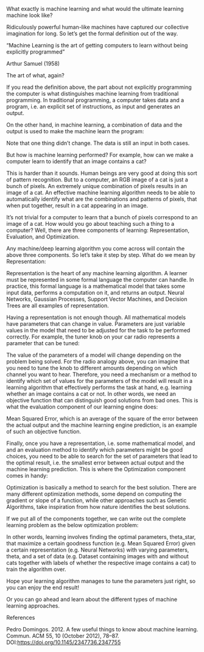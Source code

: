 What exactly is machine learning and what would the ultimate learning machine look like?

Ridiculously powerful human-like machines have captured our collective imagination for long. 
So let’s get the formal definition out of the way.

“Machine Learning is the art of getting computers to learn without being explicitly programmed”

Arthur Samuel (1958)

The art of what, again?

If you read the definition above, the part about not explicitly programming the computer is what distinguishes machine learning from traditional programming. In traditional programming, a computer takes data and a program, i.e. an explicit set of instructions, as input and generates an output.

On the other hand, in machine learning, a combination of data and the output is used to make the machine learn the program:

Note that one thing didn’t change. The data is still an input in both cases.

But how is machine learning performed? For example, how can we make a computer learn to identify that an image contains a cat?

This is harder than it sounds. Human beings are very good at doing this sort of pattern recognition. But to a computer, an RGB image of a cat is just a bunch of pixels. An extremely unique combination of pixels results in an image of a cat. An effective machine learning algorithm needs to be able to automatically identify what are the combinations and patterns of pixels, that when put together, result in a cat appearing in an image.

It’s not trivial for a computer to learn that a bunch of pixels correspond to an image of a cat.
How would you go about teaching such a thing to a computer? Well, there are three components of learning: Representation, Evaluation, and Optimization. 

Any machine/deep learning algorithm you come across will contain the above three components. So let’s take it step by step. What do we mean by Representation:


Representation is the heart of any machine learning algorithm. A learner must be represented in some formal language the computer can handle. In practice, this formal language is a mathematical model that takes some input data, performs a computation on it, and returns an output. Neural Networks, Gaussian Processes, Support Vector Machines, and Decision Trees are all examples of representation.

Having a representation is not enough though. All mathematical models have parameters that can change in value. Parameters are just variable values in the model that need to be adjusted for the task to be performed correctly. For example, the tuner knob on your car radio represents a parameter that can be tuned:

The value of the parameters of a model will change depending on the problem being solved. For the radio analogy above, you can imagine that you need to tune the knob to different amounts depending on which channel you want to hear. Therefore, you need a mechanism or a method to identify which set of values for the parameters of the model will result in a learning algorithm that effectively performs the task at hand, e.g. learning whether an image contains a cat or not. In other words, we need an objective function that can distinguish good solutions from bad ones. This is what the evaluation component of our learning engine does:


Mean Squared Error, which is an average of the square of the error between the actual output and the machine learning engine prediction, is an example of such an objective function.

Finally, once you have a representation, i.e. some mathematical model, and and an evaluation method to identify which parameters might be good choices, you need to be able to search for the set of parameters that lead to the optimal result, i.e. the smallest error between actual output and the machine learning prediction. This is where the Optimization component comes in handy:


Optimization is basically a method to search for the best solution. There are many different optimization methods, some depend on computing the gradient or slope of a function, while other approaches such as Genetic Algorithms, take inspiration from how nature identifies the best solutions.

If we put all of the components together, we can write out the complete learning problem as the below optimization problem:


In other words, learning involves finding the optimal parameters, theta_star, that maximize a certain goodness function (e.g. Mean Squared Error) given a certain representation (e.g. Neural Networks) with varying parameters, theta, and a set of data (e.g. Dataset containing images with and without cats together with labels of whether the respective image contains a cat) to train the algorithm over.

Hope your learning algorithm manages to tune the parameters just right, so you can enjoy the end result!


Or you can go ahead and learn about the different types of machine learning approaches.

References

Pedro Domingos. 2012. A few useful things to know about machine learning. Commun. ACM 55, 10 (October 2012), 78–87. DOI:https://doi.org/10.1145/2347736.2347755
